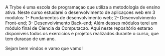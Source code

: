 A Trybe é uma escola de programaçao que utiliza a metodologia de ensino ativa. Neste curso estudarei o desenvolvimento de aplicaçoes web em 3 modulos:
1- Fundamentos de desenvolvimento web;
2- Desenvolvimento Front-end;
3- Desenvolvimento Back-end;
Além desses módulos terei um módulo final de Ciencia da Computacao.
Aqui neste repositório estarao disponiveis todos os exercicios e projetos realizados durante o curso, que tem duracao de um ano.



Sejam bem vindos e vamo que vamo!
